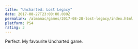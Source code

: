```yaml
---
title: "Uncharted: Lost Legacy"
date: 2017-08-27T23:00:00.000Z
permalink: /almanac/games/2017-08-28-lost-legacy/index.html
platform: PS4
rating: 3
---
```


Perfect. My favourite Uncharted game.